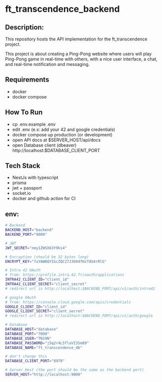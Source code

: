 # ft_transcendence_backend

## Description:
This repository hosts the API implementation for the ft_transcendence project.

This project is about creating a Ping-Pong website where users will play Ping-Pong game in real-time with others,
with a nice user interface, a chat, and real-time notification and messaging.

## Requirements
  - docker
  - docker compose

## How To Run
  - cp .env.example .env 
  - edit .env (e.x: add your 42 and google credentials)
  - docker compose up production (or development)
  - open API docs at $SERVER_HOST/api/docs
  - open Database client (dbeaver) http://localhost:$DATABASE_CLIENT_PORT

## Tech Stack
  - NestJs with typescript
  - prisma
  - jwt + passport
  - socket.io
  - docker and github action for CI

## env:
``` bash
# Backend
BACKEND_HOST="backend"
BACKEND_PORT="9000"

# JWT
JWT_SECRET="nmy1ZWSX63Y9ks4"

# Encryption (should be 32 bytes long)
ENCRYPT_KEY="7uYAW8QYIGcZQC27J3694fHzTdU4rRlG"

# Intra 42 OAuth
# from: https://profile.intra.42.fr/oauth/applications
INTRA42_CLIENT_ID="client_id"
INTRA42_CLIENT_SECRET="client_secret"
# redirect url is http://localhost:$BACKEND_PORT/api/v1/auth/intra42

# google OAuth
# from: https://console.cloud.google.com/apis/credentials
GOOGLE_CLIENT_ID="client_id"
GOOGLE_CLIENT_SECRET="client_secret"
# redirect url is http://localhost:$BACKEND_PORT/api/v1/auth/google

# Database
DATABASE_HOST="database"
DATABASE_PORT="7000"
DATABASE_USER="TN19N"
DATABASE_PASSWORD="j5q2r4L5flaVI3Sm89"
DATABASE_NAME="ft_transcendence_db"

# don't change this
DATABASE_CLIENT_PORT="8978"

# Server Host (the port should be the same as the backend port)
SERVER_HOST="http://localhost:9000"
```